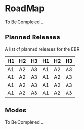 RoadMap
==
To Be Completed ...

Planned Releases
-
A list of planned releases for the EBR

<table>
    <thead>
        <tr>
            <th>H1</th>
            <th>H2</th>
            <th>H3</th>
            <th>H1</th>
            <th>H2</th>
            <th>H3</th>
        </tr>
    </thead>
    <tbody>
        <tr>
            <td>A1</td>
            <td>A2</td>
            <td>A3</td>
            <td>A1</td>
            <td>A2</td>
            <td>A3</td>
        </tr>
        <tr>
            <td>A1</td>
            <td>A2</td>
            <td>A3</td>
            <td>A1</td>
            <td>A2</td>
            <td>A3</td>
        </tr>
              <tr>
            <td>A1</td>
            <td>A2</td>
            <td>A3</td>
            <td>A1</td>
            <td>A2</td>
            <td>A3</td>
        </tr>
              <tr>
            <td>A1</td>
            <td>A2</td>
            <td>A3</td>
            <td>A1</td>
            <td>A2</td>
            <td>A3</td>
        </tr>
    </tbody>
</table>

Modes
-
To Be Completed ...


